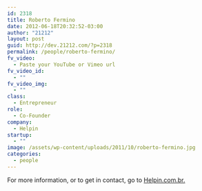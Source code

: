 ```yaml
---
id: 2318
title: Roberto Fermino
date: 2012-06-18T20:32:52-03:00
author: "21212"
layout: post
guid: http://dev.21212.com/?p=2318
permalink: /people/roberto-fermino/
fv_video:
  - Paste your YouTube or Vimeo url
fv_video_id:
  - ""
fv_video_img:
  - ""
class:
  - Entrepreneur
role:
  - Co-Founder
company:
  - Helpin
startup:
  - ""
image: /assets/wp-content/uploads/2011/10/roberto-fermino.jpg
categories:
  - people
---
```

For more information, or to get in contact, go to <a href="http://www.helpin.com.br." target="_blank">Helpin.com.br.</a>